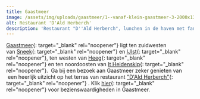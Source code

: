 ```yaml
---
title: Gaastmeer
image: /assets/img/uploads/gaastmeer/1--vanaf-klein-gaastmeer-3-2000x1334.jpeg
alt: Restaurant 'D'Ald Herberch'
description: 'Restaurant "D''Ald Herberch", lunchen in de haven met fantastisch uitzicht.'
---
```


[Gaastmeer](https://nl.wikipedia.org/wiki/Gaastmeer){: target="_blank" rel="noopener"} ligt ten zuidwesten van&nbsp;[Sneek](https://nl.wikipedia.org/wiki/Sneek_&#40;stad&#41;){: target="_blank" rel="noopener"}&nbsp;en&nbsp;[IJlst](https://nl.wikipedia.org/wiki/IJlst_&#40;stad&#41;){: target="_blank" rel="noopener"}, ten westen van&nbsp;[Heeg](https://nl.wikipedia.org/wiki/Heeg){: target="_blank" rel="noopener"}&nbsp;en ten noordoosten van&nbsp;[It Heidenskip](https://nl.wikipedia.org/wiki/It_Heidenskip){: target="_blank" rel="noopener"}. &nbsp;Ga bij een bezoek aan Gaastmeer zeker genieten van &nbsp;een heerlijk uitzicht op het terras van restaurant&nbsp;["D'Ald Herberch"](https://www.aldherberch.nl){: target="_blank" rel="noopener"}&nbsp;. Klik&nbsp;[hier](https://nl.wikipedia.org/wiki/Lijst_van_rijksmonumenten_in_Súdwest-Fryslân#Gaastmeer){: target="_blank" rel="noopener"}&nbsp;voor bezienswaardigheden in Gaastmeer.

&nbsp;
